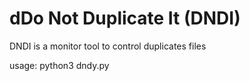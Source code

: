 # dDo Not Duplicate It (DNDI)
  DNDI is a monitor tool to control duplicates files
  
  usage: python3 dndy.py <path-to-watch>
